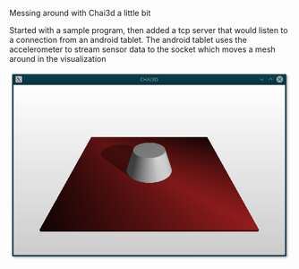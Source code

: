 Messing around with Chai3d a little bit

Started with a sample program, then added a tcp server that would listen to a connection from an android tablet. The android tablet uses the accelerometer to stream sensor data to the socket which moves a mesh around in the visualization

![ScreenShot](https://github.com/xconverge/Chai3DFun/blob/master/scene.png?raw=true)
